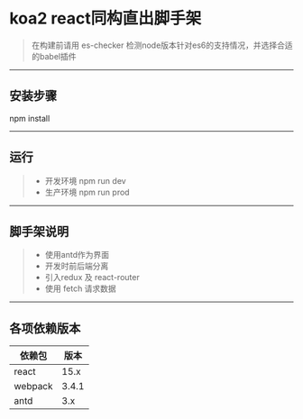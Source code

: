 # koa2 react同构直出脚手架

> 在构建前请用 es-checker 检测node版本针对es6的支持情况，并选择合适的babel插件

------------

## 安装步骤

npm install

------
## 运行


> * 开发环境 npm run dev
> * 生产环境 npm run prod

------
## 脚手架说明
> * 使用antd作为界面
> * 开发时前后端分离
> * 引入redux 及 react-router
> * 使用 fetch 请求数据
------
## 各项依赖版本

|依赖包|版本|
|-----|----|
|react|15.x|
|webpack|3.4.1|
|antd|3.x|


